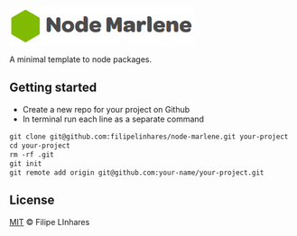 ![Node Marlene](images/logo.png)

A minimal template to node packages.

## Getting started
- Create a new repo for your project on Github
- In terminal run each line as a separate command

```shell
git clone git@github.com:filipelinhares/node-marlene.git your-project
cd your-project
rm -rf .git
git init
git remote add origin git@github.com:your-name/your-project.git
```

## License
[MIT](LICENSE.md) © Filipe LInhares
